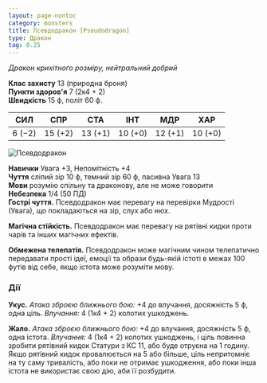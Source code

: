 ```yaml
---
layout: page-nontoc
category: monsters
title: Псевдодракон [Pseudodragon]
type: Дракон
tag: 0.25
---
```


_Дракон крихітного розміру, нейтральний добрий_

**Клас захисту** 13 (природна броня)    
**Пункти здоров'я** 7 (2к4 + 2)    
**Швидкість** 15 ф, політ 60 ф.

| СИЛ    | СПР     | СТА     | ІНТ     | МДР     | ХАР     |
| ------ | ------- | ------- | ------- | ------- | ------- |
| 6 (−2) | 15 (+2) | 13 (+1) | 10 (+0) | 12 (+1) | 10 (+0) |

![Псевдодракон](https://www.dndbeyond.com/avatars/thumbnails/30834/696/1000/1000/638063895061837826.png)

**Навички** Увага +3, Непомітність +4    
**Чуття** сліпий зір 10 ф, темний зір 60 ф, пасивна Увага 13    
**Мови** розумію спільну та драконову, але не може говорити    
**Небезпека** 1/4 (50 ПД)    
**Гострі чуття.** Псевдодракон має перевагу на перевірки Мудрості (Увага), що покладаються на зір, слух або нюх.    

**Магічна стійкість.** Псевдодракон має перевагу на рятівні кидки проти чарів та інших магічних ефектів.    

**Обмежена телепатія.** Псевдодракон може магічним чином телепатично передавати прості ідеї, емоції та образи будь-якій істоті в межах 100 футів від себе, якщо істота може розуміти мову.

### Дії
**Укус.** _Атака зброєю ближнього бою:_ +4 до влучання, досяжність 5 ф, одна ціль. _Влучання:_ 4 (1к4 + 2) колотих ушкоджень.    

**Жало.** _Атака зброєю ближнього бою:_ +4 до влучання, досяжність 5 ф, одна істота. _Влучання:_ 4 (1к4 + 2) колотих ушкоджень, і ціль повинна зробити рятівний кидок Статури з КС 11, або буде отруєна на 1 годину. Якщо рятівний кидок провалюється на 5 або більше, ціль непритомніє на ту саму тривалість, або поки не отримає ушкодження, або поки інша істота не використає свою дію, аби її розбудити.
